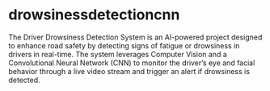 # drowsinessdetectioncnn

The Driver Drowsiness Detection System is an AI-powered project designed to enhance road safety by detecting signs of fatigue or drowsiness in drivers in real-time. The system leverages Computer Vision and a Convolutional Neural Network (CNN) to monitor the driver’s eye and facial behavior through a live video stream and trigger an alert if drowsiness is detected.
